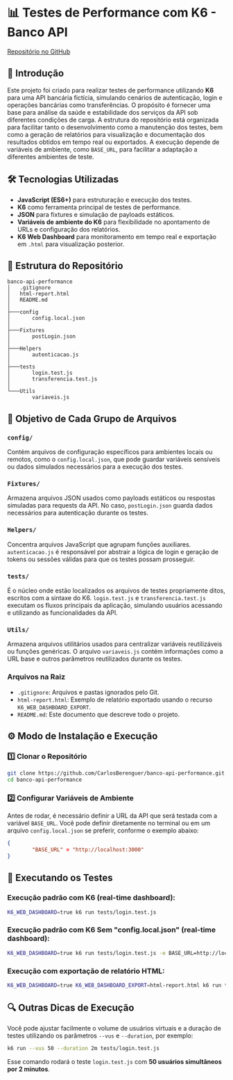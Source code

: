 
# 📊 Testes de Performance com K6 - Banco API  
[Repositório no GitHub](https://github.com/CarlosBerenguer/banco-api-performance)

## 📌 Introdução  

Este projeto foi criado para realizar testes de performance utilizando **K6** para uma API bancária fictícia, simulando cenários de autenticação, login e operações bancárias como transferências. O propósito é fornecer uma base para análise da saúde e estabilidade dos serviços da API sob diferentes condições de carga. A estrutura do repositório está organizada para facilitar tanto o desenvolvimento como a manutenção dos testes, bem como a geração de relatórios para visualização e documentação dos resultados obtidos em tempo real ou exportados. A execução depende de variáveis de ambiente, como `BASE_URL`, para facilitar a adaptação a diferentes ambientes de teste.

## 🛠️ Tecnologias Utilizadas  

- **JavaScript (ES6+)** para estruturação e execução dos testes.  
- **K6** como ferramenta principal de testes de performance.  
- **JSON** para fixtures e simulação de payloads estáticos.  
- **Variáveis de ambiente do K6** para flexibilidade no apontamento de URLs e configuração dos relatórios.  
- **K6 Web Dashboard** para monitoramento em tempo real e exportação em `.html` para visualização posterior.  

## 📂 Estrutura do Repositório  

```
banco-api-performance
│   .gitignore
│   html-report.html
│   README.md
│
├───config
│       config.local.json
│
├───Fixtures
│       postLogin.json
│
├───Helpers
│       autenticacao.js
│
├───tests
│       login.test.js
│       transferencia.test.js
│
└───Utils
        variaveis.js
```

## 🎯 Objetivo de Cada Grupo de Arquivos  

### `config/`  
Contém arquivos de configuração específicos para ambientes locais ou remotos, como o `config.local.json`, que pode guardar variáveis sensíveis ou dados simulados necessários para a execução dos testes.

### `Fixtures/`  
Armazena arquivos JSON usados como payloads estáticos ou respostas simuladas para requests da API. No caso, `postLogin.json` guarda dados necessários para autenticação durante os testes.

### `Helpers/`  
Concentra arquivos JavaScript que agrupam funções auxiliares. `autenticacao.js` é responsável por abstrair a lógica de login e geração de tokens ou sessões válidas para que os testes possam prosseguir.

### `tests/`  
É o núcleo onde estão localizados os arquivos de testes propriamente ditos, escritos com a sintaxe do K6. `login.test.js` e `transferencia.test.js` executam os fluxos principais da aplicação, simulando usuários acessando e utilizando as funcionalidades da API.

### `Utils/`  
Armazena arquivos utilitários usados para centralizar variáveis reutilizáveis ou funções genéricas. O arquivo `variaveis.js` contém informações como a URL base e outros parâmetros reutilizados durante os testes.

### Arquivos na Raiz  
- `.gitignore`: Arquivos e pastas ignorados pelo Git.  
- `html-report.html`: Exemplo de relatório exportado usando o recurso `K6_WEB_DASHBOARD_EXPORT`.  
- `README.md`: Este documento que descreve todo o projeto.

## ⚙️ Modo de Instalação e Execução  

### 1️⃣ Clonar o Repositório  

```bash
git clone https://github.com/CarlosBerenguer/banco-api-performance.git
cd banco-api-performance
```

### 2️⃣ Configurar Variáveis de Ambiente  

Antes de rodar, é necessário definir a URL da API que será testada com a variável `BASE_URL`. Você pode definir diretamente no terminal ou em um arquivo `config.local.json` se preferir, conforme o exemplo abaixo:

```json
{
        "BASE_URL" = "http://localhost:3000"
}

```

## 🚀 Executando os Testes  

### Execução padrão com K6 (real-time dashboard):  
```bash
K6_WEB_DASHBOARD=true k6 run tests/login.test.js
```

### Execução padrão com K6 Sem "config.local.json" (real-time dashboard):  
```bash
K6_WEB_DASHBOARD=true k6 run tests/login.test.js -e BASE_URL=http://localhost:3000
```

### Execução com exportação de relatório HTML:  
```bash
K6_WEB_DASHBOARD=true K6_WEB_DASHBOARD_EXPORT=html-report.html k6 run tests/transferencia.test.js
```

## 🔍 Outras Dicas de Execução  

Você pode ajustar facilmente o volume de usuários virtuais e a duração de testes utilizando os parâmetros `--vus` e `--duration`, por exemplo:  
```bash
k6 run --vus 50 --duration 2m tests/login.test.js
```

Esse comando rodará o teste `login.test.js` com **50 usuários simultâneos por 2 minutos**.
